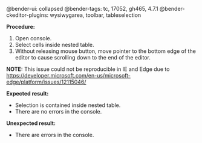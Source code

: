 @bender-ui: collapsed
@bender-tags: tc, 17052, gh465, 4.7.1
@bender-ckeditor-plugins: wysiwygarea, toolbar, tableselection

**Procedure:**

1. Open console.
2. Select cells inside nested table.
3. Without releasing mouse button, move pointer to the bottom edge of the editor to cause scrolling down to the end of the editor.

**NOTE:** This issue could not be reproducible in IE and Edge due to https://developer.microsoft.com/en-us/microsoft-edge/platform/issues/12115046/

**Expected result:**

* Selection is contained inside nested table.
* There are no errors in the console.

**Unexpected result:**

* There are errors in the console.

